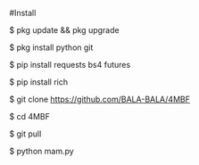 #Install

 $ pkg update && pkg upgrade

 $ pkg install python git

 $ pip install requests bs4 futures

 $ pip install rich

 $ git clone https://github.com/BALA-BALA/4MBF

 $ cd 4MBF

 $ git pull

 $ python mam.py


